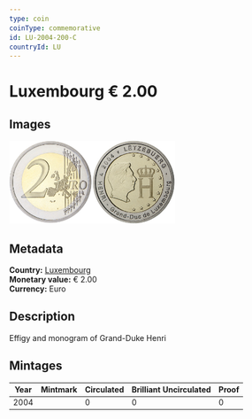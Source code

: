 ```yaml
---
type: coin
coinType: commemorative
id: LU-2004-200-C
countryId: LU
---
```


# Luxembourg € 2.00

## Images

<img src="../../Images/common-2002-200.png" height="150" alt="Front image"><img src="Images/LU-2004-200.png" height="150" alt="Back image">

## Metadata

**Country:** [Luxembourg](../../Countries/Luxembourg/index.md)\
**Monetary value:** € 2.00\
**Currency:** Euro

## Description
Effigy and monogram of Grand-Duke Henri

## Mintages

| Year | Mintmark | Circulated | Brilliant Uncirculated | Proof |
| ---- | -------- | ---------- | ---------------------- | ----- |
| 2004 | | 0 | 0 | 0 |
